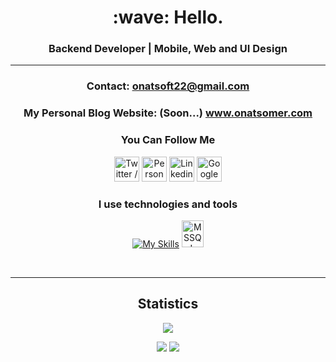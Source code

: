 <div align="center">

<h1> :wave: Hello. </h1>
 <h3>Backend Developer | Mobile, Web and UI Design</h3>
<hr>
</div>

<div align="center">
 
  ### Contact: <a href="mailto:onatsoft22@gmail.com">onatsoft22@gmail.com</a>
  ### My Personal Blog Website: (Soon...) <a href="https://onatsomer.com" target="_blank">www.onatsomer.com</a>
</div>

<div align="center">
 
### You Can Follow Me
[<img height="40" width="40" src="https://skillicons.dev/icons?i=twitter" title="Twitter / X" />][twitter]
[<img height="40" width="40" src="https://skillicons.dev/icons?i=instagram" title="Personal Instagram" />][instagram]
[<img height="40" width="40" src="https://skillicons.dev/icons?i=linkedin" title="Linkedin" />][linkedn]
[<img height="40" width="40" src="https://cdn.discordapp.com/emojis/972590731413843998.png?size=96" title="Google Play Apps" />][googleplay]
</div>

<div align="center">

### I use technologies and tools
[![My Skills](https://skillicons.dev/icons?i=html,css,cs,java,androidstudio,sqlite,figma,firebase,visualstudio,git)](https://skillicons.dev)
<img src="https://i.hizliresim.com/5leaw4o.png" width="35" height="43" title="MSSQL SERVER">
</div>


<br>


<div align="center">

<hr>
<h2>Statistics</h2>

![](https://komarev.com/ghpvc/?username=OnatSoft&color=blue)

<img src="https://github-readme-stats.vercel.app/api?username=OnatSoft&show_icons=true&theme=merko&title_color=FDFAFA&text_color=FDFAFA&icon_color=FDFAFA&bg_color=324C97&locale=en&hide_border=false&card_width=450&include_all_commits=true">
<img src="https://github-readme-stats.vercel.app/api/top-langs/?username=OnatSoft&layout=compact&langs_count=12&theme=merko&locale=en&hide_border=false&bg_color=324C97&title_color=FDFAFA&card_width=450&text_color=FDFAFA">
</div>









[twitter]:https://www.twitter.com/onatsoft
[instagram]:https://www.instagram.com/onat2016
[instagram2]:https://www.instagram.com/appdev_support
[linkedn]:https://www.linkedin.com/in/onatsoft
[linkprofile]:https://bento.me/onatsomer
[googleplay]:https://play.google.com/store/apps/dev?id=8102833443910864978
